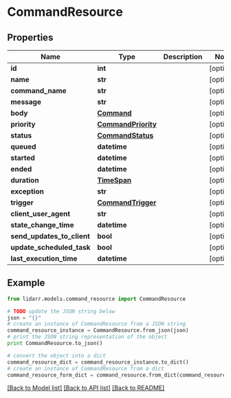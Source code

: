 # CommandResource


## Properties
Name | Type | Description | Notes
------------ | ------------- | ------------- | -------------
**id** | **int** |  | [optional] 
**name** | **str** |  | [optional] 
**command_name** | **str** |  | [optional] 
**message** | **str** |  | [optional] 
**body** | [**Command**](Command.md) |  | [optional] 
**priority** | [**CommandPriority**](CommandPriority.md) |  | [optional] 
**status** | [**CommandStatus**](CommandStatus.md) |  | [optional] 
**queued** | **datetime** |  | [optional] 
**started** | **datetime** |  | [optional] 
**ended** | **datetime** |  | [optional] 
**duration** | [**TimeSpan**](TimeSpan.md) |  | [optional] 
**exception** | **str** |  | [optional] 
**trigger** | [**CommandTrigger**](CommandTrigger.md) |  | [optional] 
**client_user_agent** | **str** |  | [optional] 
**state_change_time** | **datetime** |  | [optional] 
**send_updates_to_client** | **bool** |  | [optional] 
**update_scheduled_task** | **bool** |  | [optional] 
**last_execution_time** | **datetime** |  | [optional] 

## Example

```python
from lidarr.models.command_resource import CommandResource

# TODO update the JSON string below
json = "{}"
# create an instance of CommandResource from a JSON string
command_resource_instance = CommandResource.from_json(json)
# print the JSON string representation of the object
print CommandResource.to_json()

# convert the object into a dict
command_resource_dict = command_resource_instance.to_dict()
# create an instance of CommandResource from a dict
command_resource_form_dict = command_resource.from_dict(command_resource_dict)
```
[[Back to Model list]](../README.md#documentation-for-models) [[Back to API list]](../README.md#documentation-for-api-endpoints) [[Back to README]](../README.md)


